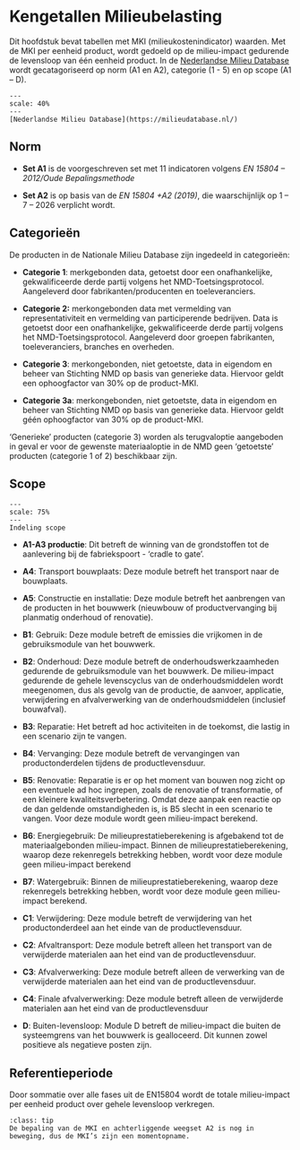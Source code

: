 # Kengetallen Milieubelasting

Dit hoofdstuk bevat tabellen met MKI (milieukostenindicator) waarden. Met de MKI per eenheid product, wordt gedoeld op de milieu-impact gedurende de levensloop van één eenheid product. In de [Nederlandse Milieu Database](https://milieudatabase.nl/) wordt gecatagoriseerd op  norm (A1 en A2), categorie (1 - 5) en op scope (A1 – D).

```{figure} Images/NMDscreenshot.png
---
scale: 40%
---
[Nederlandse Milieu Database](https://milieudatabase.nl/)
```

## Norm
- **Set A1** is de voorgeschreven set met 11 indicatoren volgens *EN 15804 – 2012/Oude Bepalingsmethode*

- **Set A2** is op basis van de *EN 15804 +A2 (2019)*, die waarschijnlijk op 1 – 7 – 2026 verplicht wordt. 


## Categorieën
De producten in de Nationale Milieu Database zijn ingedeeld in categorieën:

- **Categorie 1**: merkgebonden data, getoetst door een onafhankelijke, gekwalificeerde derde partij volgens het NMD-Toetsingsprotocol. Aangeleverd door fabrikanten/producenten en toeleveranciers.

- **Categorie 2:** merkongebonden data met vermelding van representativiteit en vermelding van participerende bedrijven. Data is getoetst door een onafhankelijke, gekwalificeerde derde partij volgens het NMD-Toetsingsprotocol. Aangeleverd door groepen fabrikanten, toeleveranciers, branches en overheden.

- **Categorie 3**: merkongebonden, niet getoetste, data in eigendom en beheer van Stichting NMD op basis van generieke data. Hiervoor geldt een ophoogfactor van 30% op de product-MKI.

- **Categorie 3a**: merkongebonden, niet getoetste, data in eigendom en beheer van Stichting NMD op basis van generieke data. Hiervoor geldt géén ophoogfactor van 30% op de product-MKI.

‘Generieke’ producten (categorie 3) worden als terugvaloptie aangeboden in geval er voor de gewenste materiaaloptie in de NMD geen ‘getoetste’ producten (categorie 1 of 2) beschikbaar zijn.



## Scope

```{figure} Images/MKIindeling.png
---
scale: 75%
---
Indeling scope
```

- **A1-A3 productie**: Dit betreft de winning van de grondstoffen tot de aanlevering bij de fabriekspoort - ‘cradle to gate’. 

- **A4**: Transport bouwplaats: Deze module betreft het transport naar de bouwplaats.

- **A5**: Constructie en installatie: Deze module betreft het aanbrengen van de producten in het bouwwerk (nieuwbouw of productvervanging bij planmatig onderhoud of renovatie).

- **B1**: Gebruik: Deze module betreft de emissies die vrijkomen in de gebruiksmodule van het bouwwerk. <!-- Voorbeeld toevoegen -->

- **B2**: Onderhoud: Deze module betreft de onderhoudswerkzaamheden gedurende de gebruiksmodule van het bouwwerk. De milieu-impact gedurende de gehele levenscyclus van de onderhoudsmiddelen wordt meegenomen, dus als gevolg van de productie, de aanvoer, applicatie, verwijdering en afvalverwerking van de onderhoudsmiddelen (inclusief bouwafval).

- **B3**: Reparatie: Het betreft ad hoc activiteiten in de toekomst, die lastig in een scenario zijn te vangen. 

- **B4**: Vervanging:  Deze module betreft de vervangingen van productonderdelen tijdens de productlevensduur.

- **B5**: Renovatie: Reparatie is er op het moment van bouwen nog zicht op een eventuele ad hoc ingrepen, zoals de renovatie of transformatie, of een kleinere kwaliteitsverbetering. Omdat deze aanpak een reactie op de dan geldende omstandigheden is, is B5 slecht in een scenario te vangen. Voor deze module wordt geen milieu-impact berekend.

- **B6**: Energiegebruik: De milieuprestatieberekening is afgebakend tot de materiaalgebonden milieu-impact. Binnen de milieuprestatieberekening, waarop deze rekenregels betrekking hebben, wordt voor deze module geen milieu-impact berekend

- **B7**: Watergebruik: Binnen de milieuprestatieberekening, waarop deze rekenregels betrekking hebben, wordt voor deze module geen milieu-impact berekend.

- **C1**: Verwijdering: Deze module betreft de verwijdering van het productonderdeel aan het einde van de productlevensduur. 

- **C2**: Afvaltransport: Deze module betreft alleen het transport van de verwijderde materialen aan het eind van de productlevensduur.

- **C3**: Afvalverwerking: Deze module betreft alleen de verwerking van de verwijderde materialen aan het eind van de productlevensduur.

- **C4**: Finale afvalverwerking: Deze module betreft alleen de verwijderde materialen aan het eind van de productlevensduur

- **D**: Buiten-levensloop: Module D betreft de milieu-impact die buiten de systeemgrens van het bouwwerk is gealloceerd. Dit kunnen zowel positieve als negatieve posten zijn. <!-- Voorbeeld toevoegen -->


 
## Referentieperiode 

Door sommatie over alle fases uit de EN15804 wordt de totale milieu-impact per eenheid product over gehele levensloop verkregen.


`````{admonition} Let op!
:class: tip
De bepaling van de MKI en achterliggende weegset A2 is nog in beweging, dus de MKI’s zijn een momentopname.
`````
